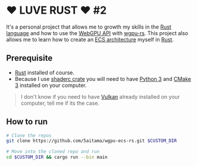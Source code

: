 # ❤️ LUVE RUST ❤️ #2

It's a personal project that allows me to growth my skills in the [Rust language](https://www.rust-lang.org/) and how to use the [WebGPU API](https://gpuweb.github.io/gpuweb/) with [wgpu-rs](https://github.com/gfx-rs/wgpu-rs). This project also allows me to learn how to create an [ECS architecture](https://en.wikipedia.org/wiki/Entity_component_system) myself in [Rust](https://www.rust-lang.org/).

## Prerequisite

* [Rust](https://www.rust-lang.org/) installed of course.
* Because I use [shaderc crate](https://crates.io/crates/shaderc) you will need to have [Python 3](https://www.python.org/) and [CMake 3](https://cmake.org/) installed on your computer.

> I don't know if you need to have [Vulkan]() already installed on your computer, tell me if its the case.

## How to run

```zsh
# Clone the repos
git clone https://github.com/5aitama/wgpu-ecs-rs.git $CUSTOM_DIR

# Move into the cloned repo and run
cd $CUSTOM_DIR && cargo run --bin main
```